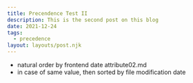 ```yaml
---
title: Precendence Test II
description: This is the second post on this blog
date: 2021-12-24
tags:
  - precedence
layout: layouts/post.njk
---
```

- natural order by frontend date attribute02.md
- in case of same value, then sorted by file modification date

